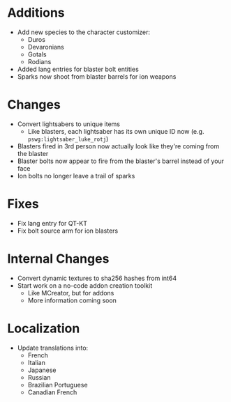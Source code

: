 # Additions

* Add new species to the character customizer:
  * Duros
  * Devaronians
  * Gotals
  * Rodians
* Added lang entries for blaster bolt entities
* Sparks now shoot from blaster barrels for ion weapons

# Changes

* Convert lightsabers to unique items
  * Like blasters, each lightsaber has its own unique ID now (e.g. `pswg:lightsaber_luke_rotj`)
* Blasters fired in 3rd person now actually look like they're coming from the blaster
* Blaster bolts now appear to fire from the blaster's barrel instead of your face
* Ion bolts no longer leave a trail of sparks

# Fixes

* Fix lang entry for QT-KT
* Fix bolt source arm for ion blasters

# Internal Changes

* Convert dynamic textures to sha256 hashes from int64
* Start work on a no-code addon creation toolkit
  * Like MCreator, but for addons
  * More information coming soon

# Localization

* Update translations into:
  * French
  * Italian
  * Japanese
  * Russian
  * Brazilian Portuguese
  * Canadian French
